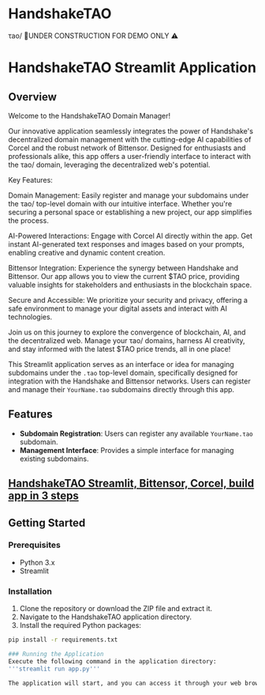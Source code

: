 # HandshakeTAO
τao/
🛑UNDER CONSTRUCTION FOR DEMO ONLY ⚠
# HandshakeTAO Streamlit Application

## Overview

Welcome to the HandshakeTAO Domain Manager!

Our innovative application seamlessly integrates the power of Handshake's decentralized domain management with the cutting-edge AI capabilities of Corcel and the robust network of Bittensor. Designed for enthusiasts and professionals alike, this app offers a user-friendly interface to interact with the τao/ domain, leveraging the decentralized web's potential.

Key Features:

Domain Management: Easily register and manage your subdomains under the τao/ top-level domain with our intuitive interface. Whether you're securing a personal space or establishing a new project, our app simplifies the process.

AI-Powered Interactions: Engage with Corcel AI directly within the app. Get instant AI-generated text responses and images based on your prompts, enabling creative and dynamic content creation.

Bittensor Integration: Experience the synergy between Handshake and Bittensor. Our app allows you to view the current $TAO price, providing valuable insights for stakeholders and enthusiasts in the blockchain space.

Secure and Accessible: We prioritize your security and privacy, offering a safe environment to manage your digital assets and interact with AI technologies.

Join us on this journey to explore the convergence of blockchain, AI, and the decentralized web. Manage your τao/ domains, harness AI creativity, and stay informed with the latest $TAO price trends, all in one place!

This Streamlit application serves as an interface or idea for managing subdomains under the `.τao` top-level domain, specifically designed for integration with the Handshake and Bittensor networks. Users can register and manage their `YourName.τao` subdomains directly through this app.

## Features

- **Subdomain Registration**: Users can register any available `YourName.τao` subdomain.
- **Management Interface**: Provides a simple interface for managing existing subdomains.

## [HandshakeTAO Streamlit, Bittensor, Corcel, build app in 3 steps](https://innerinetcompany.com/2024/03/03/handshaketao-streamlit-bittensor-corcel-build-app-in-3-steps/)
## Getting Started

### Prerequisites

- Python 3.x
- Streamlit

### Installation

1. Clone the repository or download the ZIP file and extract it.
2. Navigate to the HandshakeTAO application directory.
3. Install the required Python packages:

```bash
pip install -r requirements.txt

### Running the Application
Execute the following command in the application directory:
'''streamlit run app.py'''

The application will start, and you can access it through your web browser at the address provided by Streamlit (typically http://localhost:8501).
